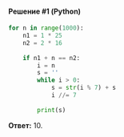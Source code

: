 #### Решение #1 (Python)
```python
for n in range(1000):
	n1 = 1 * 25
	n2 = 2 * 16
	
	if n1 + n == n2:
		i = n
		s = ''
		while i > 0:
			s = str(i % 7) + s
			i //= 7
		
		print(s)
```
**Ответ:** 10.
